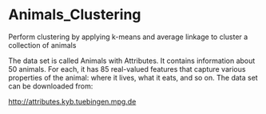 # Animals_Clustering
Perform clustering by applying k-means and average linkage to cluster a collection of animals

The data set is called Animals with Attributes. It contains information about 50 animals. For each, it has 85 real-valued features that capture various properties of the animal: where it lives, what it eats, and so on. The data set can be downloaded from:

http://attributes.kyb.tuebingen.mpg.de
